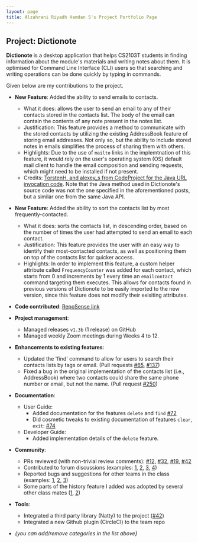 ```yaml
---
layout: page
title: Alzahrani Riyadh Hamdan S's Project Portfolio Page
---
```


## Project: Dictionote

**Dictionote** is a desktop application that helps CS2103T students in finding information about the module's materials and writing notes about them. It is optimised for Command Line Interface (CLI) users so that searching and writing operations can be done quickly by typing in commands.

Given below are my contributions to the project.

* **New Feature**: Added the ability to send emails to contacts.
  * What it does: allows the user to send an email to any of their contacts stored in the contacts list. The body of the email can contain the contents of any note present in the notes list.
  * Justification: This feature provides a method to communicate with the stored contacts by utilizing the existing AddressBook feature of storing email addresses. Not only so, but the ability to include stored notes in emails simplifies the process of sharing them with others.
  * Highlights: Due to the use of `mailto` links in the implemtnation of this feature, it would rely on the user's operating system (OS) default mail client to handle the email composition and sending requests, which might need to be installed if not present.
  * Credits: [TorstenH. and alexey_s from CodeProject for the Java URL invocation code](https://www.codeproject.com/questions/398241/how-to-open-url-in-java). Note that the Java method used in Dictionote's source code was not the one specified in the aforementioned posts, but a similar one from the same Java API. 
  
* **New Feature**: Added the ability to sort the contacts list by most frequently-contacted.
  * What it does: sorts the contacts list, in descending order, based on the number of times the user had attempted to send an email to each contact.
  * Justification: This feature provides the user with an easy way to identify their most-contacted contacts, as well as positioning them on top of the contacts list for quicker access.
  * Highlights: In order to implement this feature, a custom helper attribute called `FrequencyCounter` was added for each contact, which starts from 0 and increments by 1 every time an `emailcontact` command targeting them executes. This allows for contacts found in previous versions of Dictionote to be easily imported to the new version, since this feature does not modify their exisiting attributes.

* **Code contributed**: [RepoSense link](https://nus-cs2103-ay2021s2.github.io/tp-dashboard/?search=w13&sort=groupTitle&sortWithin=title&since=2021-02-19&timeframe=commit&mergegroup=&groupSelect=groupByRepos&breakdown=false&tabOpen=true&tabType=authorship&tabAuthor=riyadh-h&tabRepo=AY2021S2-CS2103T-W13-1%2Ftp%5Bmaster%5D&authorshipIsMergeGroup=false&authorshipFileTypes=docs~functional-code~test-code&authorshipIsBinaryFileTypeChecked=false)

* **Project management**:
  * Managed releases `v1.3b` (1 release) on GitHub
  * Managed weekly Zoom meetings during Weeks 4 to 12.

* **Enhancements to existing features**:
  * Updated the 'find' command to allow for users to search their contacts lists by tags or email. (Pull requests [\#65](https://github.com/AY2021S2-CS2103T-W13-1/tp/pull/65), [\#137](https://github.com/AY2021S2-CS2103T-W13-1/tp/pull/137))
  * Fixed a bug in the original implementation of the contacts list (i.e., AddressBook) where two contacts could share the same phone number or email, but not the name. (Pull request [\#250](https://github.com/AY2021S2-CS2103T-W13-1/tp/pull/250))

* **Documentation**:
  * User Guide:
    * Added documentation for the features `delete` and `find` [\#72]()
    * Did cosmetic tweaks to existing documentation of features `clear`, `exit`: [\#74]()
  * Developer Guide:
    * Added implementation details of the `delete` feature.

* **Community**:
  * PRs reviewed (with non-trivial review comments): [\#12](), [\#32](), [\#19](), [\#42]()
  * Contributed to forum discussions (examples: [1](), [2](), [3](), [4]())
  * Reported bugs and suggestions for other teams in the class (examples: [1](), [2](), [3]())
  * Some parts of the history feature I added was adopted by several other class mates ([1](), [2]())

* **Tools**:
  * Integrated a third party library (Natty) to the project ([\#42]())
  * Integrated a new Github plugin (CircleCI) to the team repo

* _{you can add/remove categories in the list above}_
